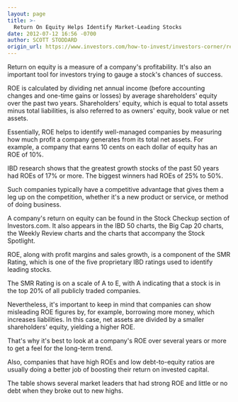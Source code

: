 ```yaml
---
layout: page
title: >-
  Return On Equity Helps Identify Market-Leading Stocks
date: 2012-07-12 16:56 -0700
author: SCOTT STODDARD
origin_url: https://www.investors.com/how-to-invest/investors-corner/return-on-equity-helps-identify-market-leaders
---
```





Return on equity is a measure of a company's profitability. It's also an important tool for investors trying to gauge a stock's chances of success.


ROE is calculated by dividing net annual income (before accounting changes and one-time gains or losses) by average shareholders' equity over the past two years. Shareholders' equity, which is equal to total assets minus total liabilities, is also referred to as owners' equity, book value or net assets.


Essentially, ROE helps to identify well-managed companies by measuring how much profit a company generates from its total net assets. For example, a company that earns 10 cents on each dollar of equity has an ROE of 10%.


IBD research shows that the greatest growth stocks of the past 50 years had ROEs of 17% or more. The biggest winners had ROEs of 25% to 50%.


Such companies typically have a competitive advantage that gives them a leg up on the competition, whether it's a new product or service, or method of doing business.


A company's return on equity can be found in the Stock Checkup section of Investors.com. It also appears in the IBD 50 charts, the Big Cap 20 charts, the Weekly Review charts and the charts that accompany the Stock Spotlight.


ROE, along with profit margins and sales growth, is a component of the SMR Rating, which is one of the five proprietary IBD ratings used to identify leading stocks.


The SMR Rating is on a scale of A to E, with A indicating that a stock is in the top 20% of all publicly traded companies.


Nevertheless, it's important to keep in mind that companies can show misleading ROE figures by, for example, borrowing more money, which increases liabilities. In this case, net assets are divided by a smaller shareholders' equity, yielding a higher ROE.


That's why it's best to look at a company's ROE over several years or more to get a feel for the long-term trend.


Also, companies that have high ROEs and low debt-to-equity ratios are usually doing a better job of boosting their return on invested capital.


The table shows several market leaders that had strong ROE and little or no debt when they broke out to new highs.




